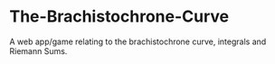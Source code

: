 # The-Brachistochrone-Curve
A web app/game relating to the brachistochrone curve, integrals and Riemann Sums.
